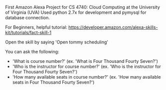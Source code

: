 First Amazon Alexa Project for CS 4740: Cloud Computing at the University of Virginia (UVA) 
Used python 2.7x for development and pymysql for database connection. 

For Beginners, helpful tutorial: https://developer.amazon.com/alexa-skills-kit/tutorials/fact-skill-1

Open the skill by saying 'Open tommy scheduling' 

You can ask the following: 
- 'What is course number?' (ex. 'What is Four Thousand Fourty Seven?') 
- 'Who is the instructor for course number?' (ex. 'Who is the instructor for Four Thousand Fourty Seven?') 
- 'How many available seats in course number?' (ex. 'How many available seats in Four Thousand Fourty Seven?') 

